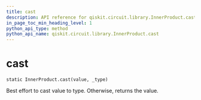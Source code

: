 ```yaml
---
title: cast
description: API reference for qiskit.circuit.library.InnerProduct.cast
in_page_toc_min_heading_level: 1
python_api_type: method
python_api_name: qiskit.circuit.library.InnerProduct.cast
---
```


# cast

<span id="qiskit.circuit.library.InnerProduct.cast" />

`static InnerProduct.cast(value, _type)`

Best effort to cast value to type. Otherwise, returns the value.

